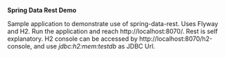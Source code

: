 **Spring Data Rest Demo**  

Sample application to demonstrate use of spring-data-rest. Uses Flyway and H2.
Run the application and reach http://localhost:8070/. Rest is self explanatory. 
H2 console can be accessed by http://localhost:8070/h2-console, and use _jdbc:h2:mem:testdb_ as JDBC Url.